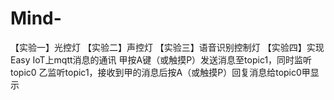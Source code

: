 # Mind-
【实验一】光控灯 【实验二】声控灯 【实验三】语音识别控制灯 【实验四】实现Easy IoT上mqtt消息的通讯 甲按A键（或触摸P）发送消息至topic1，同时监听topic0 乙监听topic1，接收到甲的消息后按A（或触摸P）回复消息给topic0甲显示
